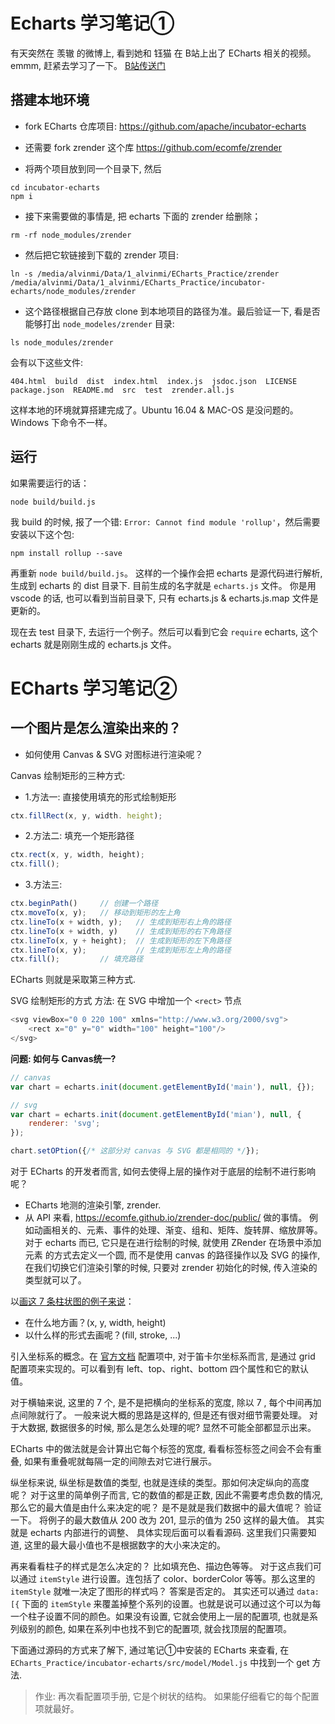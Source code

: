 # Echarts 学习笔记①
有天突然在 羡辙 的微博上, 看到她和 钰猫 在 B站上出了 ECharts 相关的视频。 emmm, 赶紧去学习了一下。 [B站传送门](https://www.bilibili.com/video/av31172702?t=613)

## 搭建本地环境
- fork ECharts 仓库项目: https://github.com/apache/incubator-echarts
- 还需要 fork zrender 这个库 https://github.com/ecomfe/zrender

- 将两个项目放到同一个目录下,  然后 
```
cd incubator-echarts
npm i
```

- 接下来需要做的事情是, 把 echarts 下面的 zrender 给删除；
```
rm -rf node_modules/zrender
```

- 然后把它软链接到下载的 zrender 项目:
```
ln -s /media/alvinmi/Data/1_alvinmi/ECharts_Practice/zrender /media/alvinmi/Data/1_alvinmi/ECharts_Practice/incubator-echarts/node_modules/zrender
```

- 这个路径根据自己存放 clone 到本地项目的路径为准。最后验证一下, 看是否能够打出 `node_modeles/zrender` 目录:
```
ls node_modules/zrender
```

会有以下这些文件:
```
404.html  build  dist  index.html  index.js  jsdoc.json  LICENSE  package.json  README.md  src  test  zrender.all.js
```

这样本地的环境就算搭建完成了。Ubuntu 16.04 & MAC-OS 是没问题的。Windows 下命令不一样。

## 运行
如果需要运行的话：

```
node build/build.js
```
我 build 的时候, 报了一个错: `Error: Cannot find module 'rollup'`，然后需要安装以下这个包:

```
npm install rollup --save 
```

再重新 `node build/build.js`。
这样的一个操作会把 echarts 是源代码进行解析, 生成到 echarts 的 dist 目录下. 目前生成的名字就是 `echarts.js` 文件。 你是用 vscode 的话, 也可以看到当前目录下, 只有 echarts.js & echarts.js.map 文件是更新的。

现在去 test 目录下, 去运行一个例子。然后可以看到它会 `require` echarts, 这个 echarts 就是刚刚生成的 echarts.js 文件。

# ECharts 学习笔记②

## 一个图片是怎么渲染出来的？

- 如何使用 Canvas & SVG 对图标进行渲染呢？

Canvas 绘制矩形的三种方式:
- 1.方法一: 直接使用填充的形式绘制矩形
```js
ctx.fillRect(x, y, width. height);
```
- 2.方法二: 填充一个矩形路径
```js
ctx.rect(x, y, width, height);
ctx.fill();
```

- 3.方法三: 
```js
ctx.beginPath()     // 创建一个路径
ctx.moveTo(x, y);   // 移动到矩形的左上角
ctx.lineTo(x + width, y);   // 生成到矩形右上角的路径
ctx.lineTo(x + width, y)    // 生成到矩形的右下角路径
ctx.lineTo(x, y + height);  // 生成到矩形的左下角路径
ctx.lineTo(x, y);           // 生成到矩形左上角的路径
ctx.fill();         // 填充路径
```

ECharts 则就是采取第三种方式.

SVG 绘制矩形的方式
方法: 在 SVG 中增加一个 `<rect>` 节点
```js
<svg viewBox="0 0 220 100" xmlns="http://www.w3.org/2000/svg">
    <rect x="0" y="0" width="100" height="100"/>
</svg>
```

**问题: 如何与 Canvas统一?**
```js
// canvas
var chart = echarts.init(document.getElementById('main'), null, {});    // null, {} 可省略

// svg
var chart = echarts.init(document.getElementById('mian'), null, {
    renderer: 'svg';
});

chart.setOPtion({/* 这部分对 canvas 与 SVG 都是相同的 */});
```

对于 ECharts 的开发者而言, 如何去使得上层的操作对于底层的绘制不进行影响呢？
- ECharts 地测的渲染引擎, zrender.
- 从 API 来看, https://ecomfe.github.io/zrender-doc/public/ 做的事情。
例如动画相关的、元素、事件的处理、渐变、组和、矩阵、旋转屏、缩放屏等。对于 echarts 而已, 它只是在进行绘制的时候, 就使用 ZRender 在场景中添加元素 的方式去定义一个圆, 而不是使用 canvas 的路径操作以及 SVG 的操作, 在我们切换它们渲染引擎的时候, 只要对 zrender 初始化的时候, 传入渲染的类型就可以了。

以[画这 7 条柱状图的例子来说](http://www.echartsjs.com/examples/editor.html?c=bar-simple)：
- 在什么地方画？(x, y, width, height)
- 以什么样的形式去画呢？(fill, stroke, ...)

引入坐标系的概念。在 [官方文档](http://echarts.baidu.com/option.html#title) 配置项中, 对于笛卡尔坐标系而言, 是通过 grid 配置项来实现的。可以看到有 left、top、right、bottom 四个属性和它的默认值。

对于横轴来说, 这里的 7 个, 是不是把横向的坐标系的宽度, 除以 7 , 每个中间再加点间隙就行了。 一般来说大概的思路是这样的, 但是还有很对细节需要处理。 对于大数据, 数据很多的时候, 那么是怎么处理的呢? 显然不可能全部都显示出来。

ECharts 中的做法就是会计算出它每个标签的宽度, 看看标签标签之间会不会有重叠, 如果有重叠呢就每隔一定的间隙去对它进行展示。

纵坐标来说, 纵坐标是数值的类型, 也就是连续的类型。那如何决定纵向的高度呢？
对于这里的简单例子而言, 它的数值的都是正数, 因此不需要考虑负数的情况, 那么它的最大值是由什么来决定的呢？ 是不是就是我们数据中的最大值呢？ 验证一下。 将例子的最大数值从 200 改为 201, 显示的值为 250 这样的最大值。 其实就是 echarts 内部进行的调整、 具体实现后面可以看看源码. 这里我们只需要知道, 这里的最大最小值也不是根据数字的大小来决定的。

再来看看柱子的样式是怎么决定的？ 比如填充色、描边色等等。 
对于这点我们可以通过 `itemStyle` 进行设置。连包括了 color、borderColor 等等。那么这里的 `itemStyle` 就唯一决定了图形的样式吗？ 答案是否定的。 其实还可以通过 `data:[{` 下面的 `itemStyle` 来覆盖掉整个系列的设置。也就是说可以通过这个可以为每一个柱子设置不同的颜色。如果没有设置, 它就会使用上一层的配置项, 也就是系列级别的颜色, 如果在系列中也找不到它的配置项, 就会找顶层的配置项。

下面通过源码的方式来了解下, 通过笔记①中安装的 ECharts 来查看, 在`ECharts_Practice/incubator-echarts/src/model/Model.js` 中找到一个 get 方法.

> 作业: 再次看配置项手册, 它是个树状的结构。 如果能仔细看它的每个配置项就最好。
 